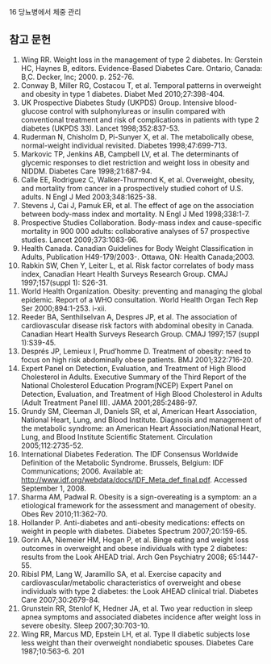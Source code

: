 16 당뇨병에서 체중 관리

## 참고 문헌

1.  Wing RR. Weight loss in the management of type 2 diabetes. In: Gerstein HC, Haynes B, editors. Evidence-Based Diabetes Care. Ontario, Canada: B,C. Decker, Inc; 2000. p. 252-76.
2.  Conway B, Miller RG, Costacou T, et al. Temporal patterns in overweight and obesity in type 1 diabetes. Diabet Med 2010;27:398-404.
3.  UK Prospective Diabetes Study (UKPDS) Group. Intensive blood-glucose control with sulphonylureas or insulin compared with conventional treatment and risk of complications in patients with type 2 diabetes (UKPDS 33). Lancet 1998;352:837-53.
4.  Ruderman N, Chisholm D, Pi-Sunyer X, et al. The metabolically obese, normal-weight individual revisited. Diabetes 1998;47:699-713.
5.  Markovic TP, Jenkins AB, Campbell LV, et al. The determinants of glycemic responses to diet restriction and weight loss in obesity and NIDDM. Diabetes Care 1998;21:687-94.
6.  Calle EE, Rodriguez C, Walker-Thurmond K, et al. Overweight, obesity, and mortality from cancer in a prospectively studied cohort of U.S. adults. N Engl J Med 2003;348:1625-38.
7.  Stevens J, Cai J, Pamuk ER, et al. The effect of age on the association between body-mass index and mortality. N Engl J Med 1998;338:1-7.
8.  Prospective Studies Collaboration. Body-mass index and cause-specific mortality in 900 000 adults: collaborative analyses of 57 prospective studies. Lancet 2009;373:1083-96.
9.  Health Canada. Canadian Guidelines for Body Weight Classification in Adults, Publication H49-179/2003-. Ottawa, ON: Health Canada;2003.
10. Rabkin SW, Chen Y, Leiter L, et al. Risk factor correlates of body mass index, Canadian Heart Health Surveys Research Group. CMAJ 1997;157(suppl 1): S26-31.
11. World Health Organization. Obesity: preventing and managing the global epidemic. Report of a WHO consultation. World Health Organ Tech Rep Ser 2000;894:1-253. i-xii.
12. Reeder BA, Senthilselvan A, Despres JP, et al. The association of cardiovascular disease risk factors with abdominal obesity in Canada. Canadian Heart Health Surveys Research Group. CMAJ 1997;157 (suppl 1):S39-45.
13. Després JP, Lemieux I, Prud’homme D. Treatment of obesity: need to focus on high risk abdominally obese patients. BMJ 2001;322:716-20.
14. Expert Panel on Detection, Evaluation, and Treatment of High Blood Cholesterol in Adults. Executive Summary of the Third Report of the National Cholesterol Education Program(NCEP) Expert Panel on Detection, Evaluation, and Treatment of High Blood Cholesterol in Adults (Adult Treatment Panel III). JAMA 2001;285:2486-97.
15. Grundy SM, Cleeman JI, Daniels SR, et al, American Heart Association, National Heart, Lung, and Blood Institute. Diagnosis and management of the metabolic syndrome: an American Heart Association/National Heart, Lung, and Blood Institute Scientific Statement. Circulation 2005;112:2735-52.
16. International Diabetes Federation. The IDF Consensus Worldwide Definition of the Metabolic Syndrome. Brussels, Belgium: IDF Communications; 2006. Available at: http://www.idf.org/webdata/docs/IDF_Meta_def_final.pdf. Accessed September 1, 2008.
17. Sharma AM, Padwal R. Obesity is a sign-overeating is a symptom: an a etiological framework for the assessment and management of obesity. Obes Rev 2010;11:362-70.
18. Hollander P. Anti-diabetes and anti-obesity medications: effects on weight in people with diabetes. Diabetes Spectrum 2007;20:159-65.
19. Gorin AA, Niemeier HM, Hogan P, et al. Binge eating and weight loss outcomes in overweight and obese individuals with type 2 diabetes: results from the Look AHEAD trial. Arch Gen Psychiatry 2008; 65:1447-55.
20. Ribisl PM, Lang W, Jaramillo SA, et al. Exercise capacity and cardiovascular/metabolic characteristics of overweight and obese individuals with type 2 diabetes: the Look AHEAD clinical trial. Diabetes Care 2007;30:2679-84.
21. Grunstein RR, Stenlof K, Hedner JA, et al. Two year reduction in sleep apnea symptoms and associated diabetes incidence after weight loss in severe obesity. Sleep 2007;30:703-10.
22. Wing RR, Marcus MD, Epstein LH, et al. Type II diabetic subjects lose less weight than their overweight nondiabetic spouses. Diabetes Care 1987;10:563-6.
<PAGE>201